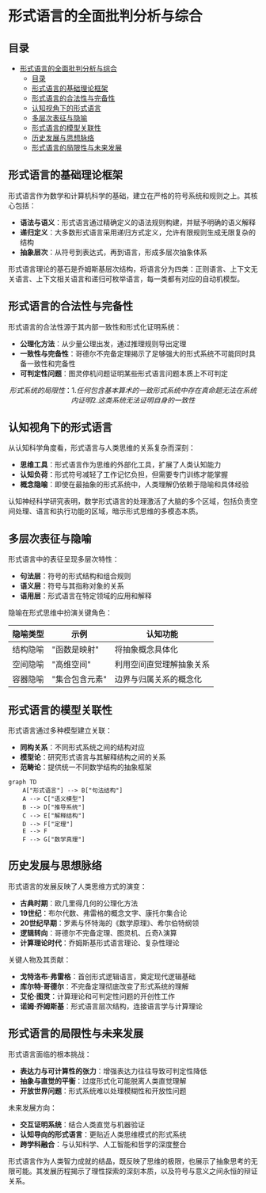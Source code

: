 # 形式语言的全面批判分析与综合

## 目录

- [形式语言的全面批判分析与综合](#形式语言的全面批判分析与综合)
  - [目录](#目录)
  - [形式语言的基础理论框架](#形式语言的基础理论框架)
  - [形式语言的合法性与完备性](#形式语言的合法性与完备性)
  - [认知视角下的形式语言](#认知视角下的形式语言)
  - [多层次表征与隐喻](#多层次表征与隐喻)
  - [形式语言的模型关联性](#形式语言的模型关联性)
  - [历史发展与思想脉络](#历史发展与思想脉络)
  - [形式语言的局限性与未来发展](#形式语言的局限性与未来发展)

## 形式语言的基础理论框架

形式语言作为数学和计算机科学的基础，建立在严格的符号系统和规则之上。其核心包括：

- **语法与语义**：形式语言通过精确定义的语法规则构建，并赋予明确的语义解释
- **递归定义**：大多数形式语言采用递归方式定义，允许有限规则生成无限复杂的结构
- **抽象层次**：从符号到表达式，再到语言，形成多层次抽象体系

形式语言理论的基石是乔姆斯基层次结构，将语言分为四类：正则语言、上下文无关语言、上下文相关语言和递归可枚举语言，每一类都有对应的自动机模型。

## 形式语言的合法性与完备性

形式语言的合法性源于其内部一致性和形式化证明系统：

- **公理化方法**：从少量公理出发，通过推理规则导出定理
- **一致性与完备性**：哥德尔不完备定理揭示了足够强大的形式系统不可能同时具备一致性和完备性
- **可判定性问题**：图灵停机问题证明某些形式语言问题本质上不可判定

```math
形式系统的局限性：
1. 任何包含基本算术的一致形式系统中存在真命题无法在系统内证明
2. 这类系统无法证明自身的一致性
```

## 认知视角下的形式语言

从认知科学角度看，形式语言与人类思维的关系复杂而深刻：

- **思维工具**：形式语言作为思维的外部化工具，扩展了人类认知能力
- **认知负荷**：形式符号减轻了工作记忆负担，但需要专门训练才能掌握
- **概念隐喻**：即使在最抽象的形式系统中，人类理解仍依赖于隐喻和具体经验

认知神经科学研究表明，数学形式语言的处理激活了大脑的多个区域，包括负责空间处理、语言和执行功能的区域，暗示形式思维的多模态本质。

## 多层次表征与隐喻

形式语言中的表征呈现多层次特性：

- **句法层**：符号的形式结构和组合规则
- **语义层**：符号与其指称对象的关系
- **语用层**：形式语言在特定领域的应用和解释

隐喻在形式思维中扮演关键角色：

| 隐喻类型 | 示例 | 认知功能 |
|---------|------|---------|
| 结构隐喻 | "函数是映射" | 将抽象概念具体化 |
| 空间隐喻 | "高维空间" | 利用空间直觉理解抽象关系 |
| 容器隐喻 | "集合包含元素" | 边界与归属关系的概念化 |

## 形式语言的模型关联性

形式语言通过多种模型建立关联：

- **同构关系**：不同形式系统之间的结构对应
- **模型论**：研究形式语言与其解释结构之间的关系
- **范畴论**：提供统一不同数学结构的抽象框架

```mermaid
graph TD
    A["形式语言"] --> B["句法结构"]
    A --> C["语义模型"]
    B --> D["推导系统"]
    C --> E["解释结构"]
    D --> F["定理"]
    E --> F
    F --> G["数学真理"]
```

## 历史发展与思想脉络

形式语言的发展反映了人类思维方式的演变：

- **古典时期**：欧几里得几何的公理化方法
- **19世纪**：布尔代数、弗雷格的概念文字、康托尔集合论
- **20世纪早期**：罗素与怀特海的《数学原理》、希尔伯特纲领
- **逻辑转向**：哥德尔不完备定理、图灵机、丘奇λ演算
- **计算理论时代**：乔姆斯基形式语言理论、复杂性理论

关键人物及其贡献：

- **戈特洛布·弗雷格**：首创形式逻辑语言，奠定现代逻辑基础
- **库尔特·哥德尔**：不完备定理彻底改变了形式系统的理解
- **艾伦·图灵**：计算理论和可判定性问题的开创性工作
- **诺姆·乔姆斯基**：形式语言层次结构，连接语言学与计算理论

## 形式语言的局限性与未来发展

形式语言面临的根本挑战：

- **表达力与可计算性的张力**：增强表达力往往导致可判定性降低
- **抽象与直觉的平衡**：过度形式化可能脱离人类直觉理解
- **开放世界问题**：形式系统难以处理模糊性和开放性问题

未来发展方向：

- **交互证明系统**：结合人类直觉与机器验证
- **认知导向的形式语言**：更贴近人类思维模式的形式系统
- **跨学科融合**：与认知科学、人工智能和哲学的深度整合

形式语言作为人类智力成就的结晶，既反映了思维的极限，也展示了抽象思考的无限可能。其发展历程揭示了理性探索的深刻本质，以及符号与意义之间永恒的辩证关系。
